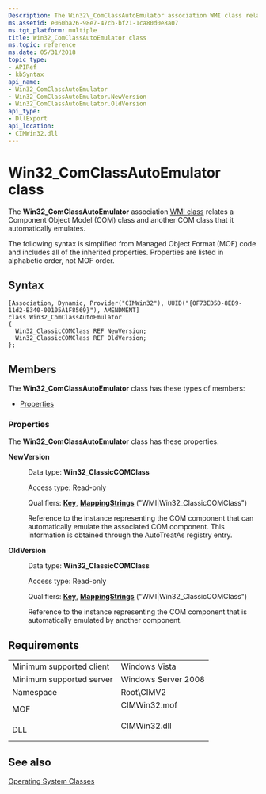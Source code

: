 ```yaml
---
Description: The Win32\_ComClassAutoEmulator association WMI class relates a Component Object Model (COM) class and another COM class that it automatically emulates.
ms.assetid: e060ba26-98e7-47cb-bf21-1ca80d0e8a07
ms.tgt_platform: multiple
title: Win32_ComClassAutoEmulator class
ms.topic: reference
ms.date: 05/31/2018
topic_type: 
- APIRef
- kbSyntax
api_name: 
- Win32_ComClassAutoEmulator
- Win32_ComClassAutoEmulator.NewVersion
- Win32_ComClassAutoEmulator.OldVersion
api_type: 
- DllExport
api_location: 
- CIMWin32.dll
---
```


# Win32\_ComClassAutoEmulator class

The **Win32\_ComClassAutoEmulator** association [WMI class](https://docs.microsoft.com/windows/desktop/WmiSdk/retrieving-a-class) relates a Component Object Model (COM) class and another COM class that it automatically emulates.

The following syntax is simplified from Managed Object Format (MOF) code and includes all of the inherited properties. Properties are listed in alphabetic order, not MOF order.

## Syntax

``` syntax
[Association, Dynamic, Provider("CIMWin32"), UUID("{0F73ED5D-8ED9-11d2-B340-00105A1F8569}"), AMENDMENT]
class Win32_ComClassAutoEmulator
{
  Win32_ClassicCOMClass REF NewVersion;
  Win32_ClassicCOMClass REF OldVersion;
};
```

## Members

The **Win32\_ComClassAutoEmulator** class has these types of members:

-   [Properties](#properties)

### Properties

The **Win32\_ComClassAutoEmulator** class has these properties.

<dl> <dt>

**NewVersion**
</dt> <dd> <dl> <dt>

Data type: **Win32\_ClassicCOMClass**
</dt> <dt>

Access type: Read-only
</dt> <dt>

Qualifiers: [**Key**](https://docs.microsoft.com/windows/desktop/WmiSdk/key-qualifier), [**MappingStrings**](https://docs.microsoft.com/windows/desktop/WmiSdk/standard-qualifiers) ("WMI\|Win32\_ClassicCOMClass")
</dt> </dl>

Reference to the instance representing the COM component that can automatically emulate the associated COM component. This information is obtained through the AutoTreatAs registry entry.

</dd> <dt>

**OldVersion**
</dt> <dd> <dl> <dt>

Data type: **Win32\_ClassicCOMClass**
</dt> <dt>

Access type: Read-only
</dt> <dt>

Qualifiers: [**Key**](https://docs.microsoft.com/windows/desktop/WmiSdk/key-qualifier), [**MappingStrings**](https://docs.microsoft.com/windows/desktop/WmiSdk/standard-qualifiers) ("WMI\|Win32\_ClassicCOMClass")
</dt> </dl>

Reference to the instance representing the COM component that is automatically emulated by another component.

</dd> </dl>

## Requirements



|                                     |                                                                                         |
|-------------------------------------|-----------------------------------------------------------------------------------------|
| Minimum supported client<br/> | Windows Vista<br/>                                                                |
| Minimum supported server<br/> | Windows Server 2008<br/>                                                          |
| Namespace<br/>                | Root\\CIMV2<br/>                                                                  |
| MOF<br/>                      | <dl> <dt>CIMWin32.mof</dt> </dl> |
| DLL<br/>                      | <dl> <dt>CIMWin32.dll</dt> </dl> |



## See also

<dl> <dt>

[Operating System Classes](https://docs.microsoft.com/previous-versions//aa392727(v=vs.85))
</dt> </dl>

 

 





